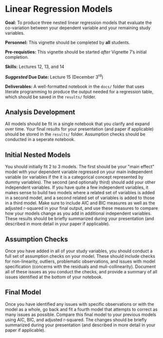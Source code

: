 # Linear Regression Models

<div class="rmdgoal">
<p><strong>Goal:</strong> To produce three nested linear regression models that evaluate the co-variation between your dependent variable and your remaining study variables.</p>
</div>

<div class="rmdpersonnel">
<p><strong>Personnel:</strong> This vignette should be completed by <strong>all</strong> students.</p>
</div>

<div class="rmdpre">
<p><strong>Pre-requisties:</strong> This vignette should be started <em>after</em> Vignette 7’s initial completion.</p>
</div>

<div class="rmdskills">
<p><strong>Skills:</strong> Lectures 12, 13, and 14</p>
</div>

<div class="rmddue">
<p><strong><em>Suggested</em> Due Date:</strong> Lecture 15 (December 3<sup>rd</sup>)</p>
</div>

<div class="rmddeliver">
<p><strong>Deliverables:</strong> A well-formatted notebook in the <code>docs/</code> folder that uses literate programming to produce the output needed for a regression table, which should be saved in the <code>results/</code> folder.</p>
</div>

## Analysis Development

All models should be fit in a single notebook that you clarify and expand over time. Your final results for your presentation (and paper if applicable) should be stored in the `results/` folder. Assumption checks should be conducted in a seperate notebook. 

## Initial Nested Models

You should initially fit 2 to 3 models. The first should be your "main effect" model with your dependent variable regressed on your main independent variable (or variables if the it is a categorical concept represented by dummy variables). The second (and optionally third) should add your other independent variables. If you have quite a few independent variables, it makes sense to build two models where a related set of variables is added in a second model, and a second related set of variables is added to those in a third model. Make sure to include AIC and BIC measures as well as the adjusted r-squared in your final output, and use these measures to compare how your models change as you add in additional independent variables. These results should be briefly summarized during your presentation (and described in more detail in your paper if applicable). 

## Assumption Checks

Once you have added in all of your study variables, you should conduct a full set of assumption checks on your model. These should include checks for non-linearity, outliers, problematic observations, and issues with model specification (concerns with the residuals and muli-collinearity). Document all of these issues as you conduct the checks, and provide a summary of all issues identified at the bottom of your notebook. 

## Final Model
Once you have identified any issues with specific observations or with the model as a whole, go back and fit a fourth model that attempts to correct as many issues as possible. Compare this final model to your previous models using AIC, BIC, and adjusted r-squared. The changes should be briefly summarized during your presentation (and described in more detail in your paper if applicable). 
